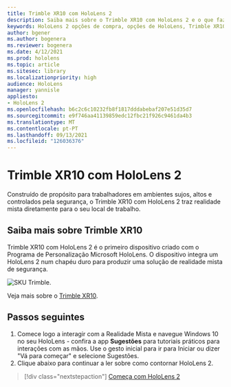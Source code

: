 ```yaml
---
title: Trimble XR10 com HoloLens 2
description: Saiba mais sobre o Trimble XR10 com HoloLens 2 e o que fazer depois de obter um dos seus.
keywords: HoloLens 2 opções de compra, opções de HoloLens, Trimble XR10
author: bgener
ms.author: bogenera
ms.reviewer: bogenera
ms.date: 4/12/2021
ms.prod: hololens
ms.topic: article
ms.sitesec: library
ms.localizationpriority: high
audience: HoloLens
manager: yannisle
appliesto:
- HoloLens 2
ms.openlocfilehash: b6c2c6c10232fb8f1817dddabebaf207e51d35d7
ms.sourcegitcommit: e9f746aa41139859edc12fbc21f926c9461da4b3
ms.translationtype: MT
ms.contentlocale: pt-PT
ms.lasthandoff: 09/13/2021
ms.locfileid: "126036376"
---
```

# <a name="trimble-xr10-with-hololens-2"></a>Trimble XR10 com HoloLens 2

Construído de propósito para trabalhadores em ambientes sujos, altos e controlados pela segurança, o Trimble XR10 com HoloLens 2 traz realidade mista diretamente para o seu local de trabalho.

## <a name="learn-about-trimble-xr10"></a>Saiba mais sobre Trimble XR10

Trimble XR10 com HoloLens 2 é o primeiro dispositivo criado com o Programa de Personalização Microsoft HoloLens. O dispositivo integra um HoloLens 2 num chapéu duro para produzir uma solução de realidade mista de segurança.

![SKU Trimble.](./images/trimble-ed.png)

Veja mais sobre o [Trimble XR10](https://fieldtech.trimble.com/en/product/trimble-xr10-with-hololens-2).

## <a name="next-steps"></a>Passos seguintes

1. Comece logo a interagir com a Realidade Mista e navegue Windows 10 no seu HoloLens - confira a app **Sugestões** para tutoriais práticos para interações com as mãos. Use o gesto inicial para ir para Iniciar ou dizer "Vá para começar" e selecione Sugestões.
1. Clique abaixo para continuar a ler sobre como contornar HoloLens 2.

> [!div class="nextstepaction"]
> [Começa com HoloLens 2](hololens2-basic-usage.md)